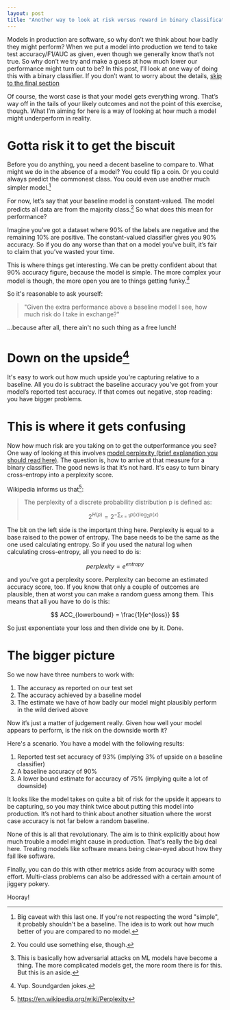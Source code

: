 ```yaml
---
layout: post
title: "Another way to look at risk versus reward in binary classification"
---
```

<script type="text/javascript" async  src="https://cdnjs.cloudflare.com/ajax/libs/mathjax/2.7.5/MathJax.js?config=TeX-MML-AM_CHTML"></script>

Models in production are software, so why don’t we think about how badly they might perform? When we put a model into production we tend to take test accuracy/F1/AUC as given, even though we generally know that’s not true. So why don’t we try and make a guess at how much lower our performance might turn out to be? In this post, I’ll look at one way of doing this with a binary classifier. If you don’t want to worry about the details, [skip to the final section](#the-bigger-picture)

Of course, the worst case is that your model gets everything wrong. That’s way off in the tails of your likely outcomes and not the point of this exercise, though. What I’m aiming for here is a way of looking at how much a model might underperform in reality.

# Gotta risk it to get the biscuit

Before you do anything, you need a decent baseline to compare to. What might we do in the absence of a model? You could flip a coin. Or you could always predict the commonest class. You could even use another much simpler model.[^1]

For now, let’s say that your baseline model is constant-valued. The model predicts all data are from the majority class.[^2] So what does this mean for performance?

Imagine you’ve got a dataset where 90% of the labels are negative and the remaining 10% are positive. The constant-valued classifier gives you 90% accuracy. So if you do any worse than that on a model you’ve built, it’s fair to claim that you’ve wasted your time.

This is where things get interesting. We can be pretty confident about that 90% accuracy figure, because the model is simple. The more complex your model is though, the more open you are to things getting funky.[^4] 

So it's reasonable to ask yourself: 

> "Given the extra performance above a baseline model I see, how much risk do I take in exchange?"

...because after all, there ain't no such thing as a free lunch!

# Down on the upside[^5]

It's easy to work out how much upside you're capturing relative to a baseline. All you do is subtract the baseline accuracy you’ve got from your model’s reported test accuracy. If that comes out negative, stop reading: you have bigger problems.

# This is where it gets confusing

Now how much risk are you taking on to get the outperformance you see? One way of looking at this involves [model perplexity (brief explanation you should read here)](https://breakitdownto.earth/2019/06/12/Automated_Mistakes_with_AutoML.html#confused-yet). The question is, how to arrive at that measure for a binary classifier. The good news is that it’s not hard. It's easy to turn binary cross-entropy into a perplexity score.

Wikipedia informs us that[^6]:

> The perplexity of a discrete probability distribution p is defined as:
>
> $$2^{H(p)}=2^{-\sum _{x=1} p(x)\log _{2}p(x)}$$

The bit on the left side is the important thing here. Perplexity is equal to a base raised to the power of entropy. The base needs to be the same as the one used calculating entropy. So if you used the natural log when calculating cross-entropy, all you need to do is:

$$ perplexity = e^{entropy} $$

and you’ve got a perplexity score. Perplexity can become an estimated accuracy score, too. If you know that only a couple of outcomes are plausible, then at worst you can make a random guess among them. This means that all you have to do is this:

$$ ACC_{lowerbound} = \frac{1}{e^{loss}} $$

So just exponentiate your loss and then divide one by it. Done.

# The bigger picture

So we now have three numbers to work with:

1. The accuracy as reported on our test set
2. The accuracy achieved by a baseline model
3. The estimate we have of how badly our model might plausibly perform in the wild derived above

Now it’s just a matter of judgement really. Given how well your model appears to perform, is the risk on the downside worth it?

Here's a scenario. You have a model with the following results:

1. Reported test set accuracy of 93% (implying 3% of upside on a baseline classifier)
2. A baseline accuracy of 90%
3. A lower bound estimate for accuracy of 75% (implying quite a lot of downside)

It looks like the model takes on quite a bit of risk for the upside it appears to be capturing, so you may think twice about putting this model into production. It’s not hard to think about another situation where the worst case accuracy is not far below a random baseline.

None of this is all that revolutionary. The aim is to think explicitly about how much trouble a model might cause in production. That's really the big deal here. Treating models like software means being clear-eyed about how they fail like software.

Finally, you can do this with other metrics aside from accuracy with some effort. Multi-class problems can also be addressed with a certain amount of jiggery pokery.

Hooray!


[^1]: Big caveat with this last one. If you're not respecting the word "simple", it probably shouldn't be a baseline. The idea is to work out how much better of you are compared to no model.
[^2]: You could use something else, though.
[^3]: Sure, it might not. 
[^4]: This is basically how adversarial attacks on ML models have become a thing. The more complicated models get, the more room there is for this. But this is an aside.
[^5]: Yup. Soundgarden jokes.
[^6]: https://en.wikipedia.org/wiki/Perplexity